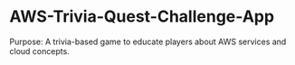 # AWS-Trivia-Quest-Challenge-App
Purpose: A trivia-based game to educate players about AWS services and cloud concepts.

